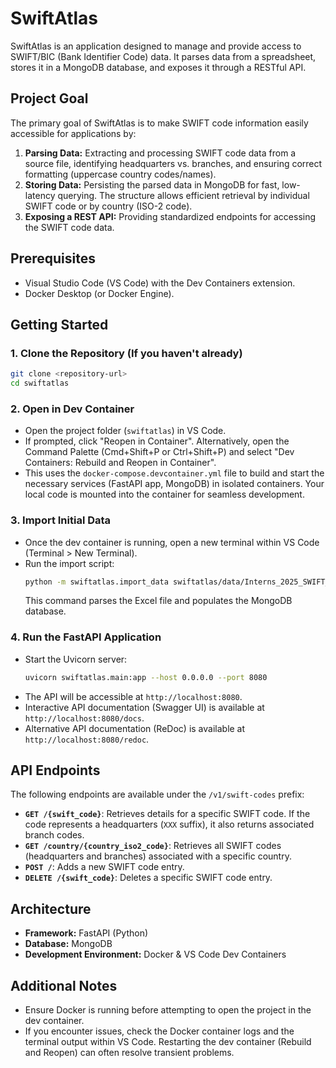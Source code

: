 # SwiftAtlas

SwiftAtlas is an application designed to manage and provide access to SWIFT/BIC (Bank Identifier Code) data. It parses data from a spreadsheet, stores it in a MongoDB database, and exposes it through a RESTful API.

## Project Goal

The primary goal of SwiftAtlas is to make SWIFT code information easily accessible for applications by:

1.  **Parsing Data:** Extracting and processing SWIFT code data from a source file, identifying headquarters vs. branches, and ensuring correct formatting (uppercase country codes/names).
2.  **Storing Data:** Persisting the parsed data in MongoDB for fast, low-latency querying. The structure allows efficient retrieval by individual SWIFT code or by country (ISO-2 code).
3.  **Exposing a REST API:** Providing standardized endpoints for accessing the SWIFT code data.

## Prerequisites

-   Visual Studio Code (VS Code) with the Dev Containers extension.
-   Docker Desktop (or Docker Engine).

## Getting Started

### 1. Clone the Repository (If you haven't already)

```bash
git clone <repository-url>
cd swiftatlas
```

### 2. Open in Dev Container

-   Open the project folder (`swiftatlas`) in VS Code.
-   If prompted, click "Reopen in Container". Alternatively, open the Command Palette (Cmd+Shift+P or Ctrl+Shift+P) and select "Dev Containers: Rebuild and Reopen in Container".
-   This uses the `docker-compose.devcontainer.yml` file to build and start the necessary services (FastAPI app, MongoDB) in isolated containers. Your local code is mounted into the container for seamless development.

### 3. Import Initial Data

-   Once the dev container is running, open a new terminal within VS Code (Terminal > New Terminal).
-   Run the import script:
    ```bash
    python -m swiftatlas.import_data swiftatlas/data/Interns_2025_SWIFT_CODES.xlsx
    ```
    This command parses the Excel file and populates the MongoDB database.

### 4. Run the FastAPI Application

-   Start the Uvicorn server:
    ```bash
    uvicorn swiftatlas.main:app --host 0.0.0.0 --port 8080
    ```
-   The API will be accessible at `http://localhost:8080`.
-   Interactive API documentation (Swagger UI) is available at `http://localhost:8080/docs`.
-   Alternative API documentation (ReDoc) is available at `http://localhost:8080/redoc`.

## API Endpoints

The following endpoints are available under the `/v1/swift-codes` prefix:

*   **`GET /{swift_code}`**: Retrieves details for a specific SWIFT code. If the code represents a headquarters (`XXX` suffix), it also returns associated branch codes.
*   **`GET /country/{country_iso2_code}`**: Retrieves all SWIFT codes (headquarters and branches) associated with a specific country.
*   **`POST /`**: Adds a new SWIFT code entry.
*   **`DELETE /{swift_code}`**: Deletes a specific SWIFT code entry.


## Architecture

-   **Framework:** FastAPI (Python)
-   **Database:** MongoDB
-   **Development Environment:** Docker & VS Code Dev Containers

## Additional Notes

-   Ensure Docker is running before attempting to open the project in the dev container.
-   If you encounter issues, check the Docker container logs and the terminal output within VS Code. Restarting the dev container (Rebuild and Reopen) can often resolve transient problems.